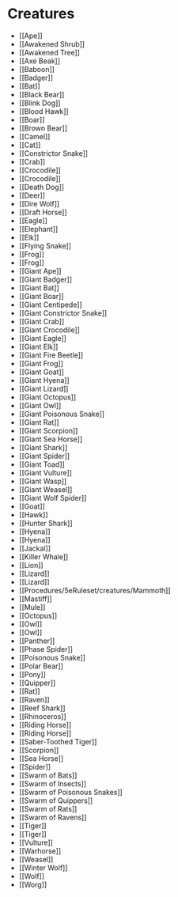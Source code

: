 # Creatures
- [[Ape]]
- [[Awakened Shrub]]
- [[Awakened Tree]]
- [[Axe Beak]]
- [[Baboon]]
- [[Badger]]
- [[Bat]]
- [[Black Bear]]
- [[Blink Dog]]
- [[Blood Hawk]]
- [[Boar]]
- [[Brown Bear]]
- [[Camel]]
- [[Cat]]
- [[Constrictor Snake]]
- [[Crab]]
- [[Crocodile]]
- [[Crocodile]]
- [[Death Dog]]
- [[Deer]]
- [[Dire Wolf]]
- [[Draft Horse]]
- [[Eagle]]
- [[Elephant]]
- [[Elk]]
- [[Flying Snake]]
- [[Frog]]
- [[Frog]]
- [[Giant Ape]]
- [[Giant Badger]]
- [[Giant Bat]]
- [[Giant Boar]]
- [[Giant Centipede]]
- [[Giant Constrictor Snake]]
- [[Giant Crab]]
- [[Giant Crocodile]]
- [[Giant Eagle]]
- [[Giant Elk]]
- [[Giant Fire Beetle]]
- [[Giant Frog]]
- [[Giant Goat]]
- [[Giant Hyena]]
- [[Giant Lizard]]
- [[Giant Octopus]]
- [[Giant Owl]]
- [[Giant Poisonous Snake]]
- [[Giant Rat]]
- [[Giant Scorpion]]
- [[Giant Sea Horse]]
- [[Giant Shark]]
- [[Giant Spider]]
- [[Giant Toad]]
- [[Giant Vulture]]
- [[Giant Wasp]]
- [[Giant Weasel]]
- [[Giant Wolf Spider]]
- [[Goat]]
- [[Hawk]]
- [[Hunter Shark]]
- [[Hyena]]
- [[Hyena]]
- [[Jackal]]
- [[Killer Whale]]
- [[Lion]]
- [[Lizard]]
- [[Lizard]]
- [[Procedures/5eRuleset/creatures/Mammoth]]
- [[Mastiff]]
- [[Mule]]
- [[Octopus]]
- [[Owl]]
- [[Owl]]
- [[Panther]]
- [[Phase Spider]]
- [[Poisonous Snake]]
- [[Polar Bear]]
- [[Pony]]
- [[Quipper]]
- [[Rat]]
- [[Raven]]
- [[Reef Shark]]
- [[Rhinoceros]]
- [[Riding Horse]]
- [[Riding Horse]]
- [[Saber-Toothed Tiger]]
- [[Scorpion]]
- [[Sea Horse]]
- [[Spider]]
- [[Swarm of Bats]]
- [[Swarm of Insects]]
- [[Swarm of Poisonous Snakes]]
- [[Swarm of Quippers]]
- [[Swarm of Rats]]
- [[Swarm of Ravens]]
- [[Tiger]]
- [[Tiger]]
- [[Vulture]]
- [[Warhorse]]
- [[Weasel]]
- [[Winter Wolf]]
- [[Wolf]]
- [[Worg]]